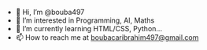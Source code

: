 - 👋 Hi, I’m @bouba497
- 👀 I’m interested in Programming, AI, Maths
- 🌱 I’m currently learning HTML/CSS, Python...
- 📫 How to reach me at boubacaribrahim497@gmail.com

<!---
bouba497/bouba497 is a ✨ special ✨ repository because its `README.md` (this file) appears on your GitHub profile.
You can click the Preview link to take a look at your changes.
--->
